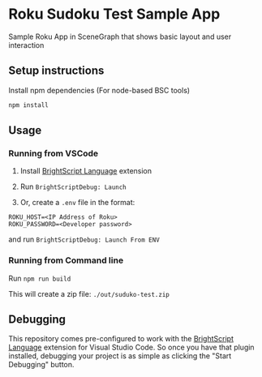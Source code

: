 # Roku Sudoku Test Sample App

Sample Roku App in SceneGraph that shows basic layout and user interaction


## Setup instructions

 Install npm dependencies (For node-based BSC tools)
   ```bash
   npm install
   ```

## Usage

### Running from VSCode

1. Install [BrightScript Language](https://github.com/rokucommunity/vscode-brightscript-language) extension

2. Run `BrightScriptDebug: Launch`

3. Or, create a `.env` file in the format:

```env
ROKU_HOST=<IP Address of Roku>
ROKU_PASSWORD=<Developer password>
```

and run `BrightScriptDebug: Launch From ENV`

### Running from Command line

Run `npm run build`

This will create a zip file: `./out/suduko-test.zip`

## Debugging

This repository comes pre-configured to work with the [BrightScript Language](https://github.com/rokucommunity/vscode-brightscript-language) extension for Visual Studio Code. So once you have that plugin installed, debugging your project is as simple as clicking the "Start Debugging" button.
